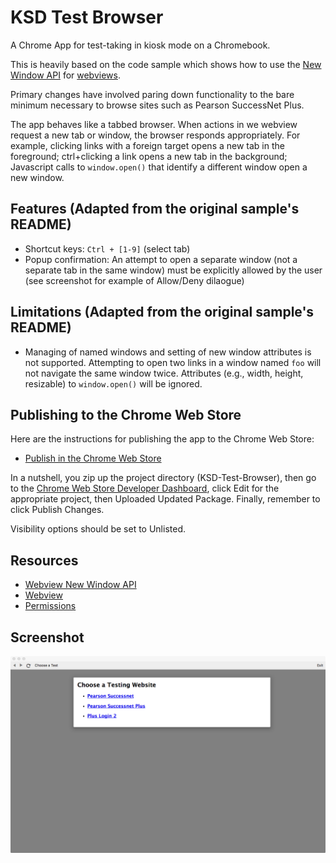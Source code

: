 # KSD Test Browser
A Chrome App for test-taking in kiosk mode on a Chromebook.

This is heavily based on the code sample which shows how to use the [New Window
API](https://developer.chrome.com/apps/tags/webview#event-newwindow) for
[webviews](http://developer.chrome.com/apps/app_external.html#webview). 

Primary changes have involved paring down functionality to the bare minimum
necessary to browse sites such as Pearson SuccessNet Plus.

The app behaves like a tabbed browser. When actions in we webview request a new
tab or window, the browser responds appropriately. For example, clicking
links with a foreign target opens a new tab in the foreground; ctrl+clicking
a link opens a new tab in the background; Javascript calls to `window.open()`
that identify a different window open a new window.


## Features (Adapted from the original sample's README)

* Shortcut keys: `Ctrl + [1-9]` (select tab)
* Popup confirmation: An attempt to open a separate window (not a separate
  tab in the same window) must be explicitly allowed by the user (see
  screenshot for example of Allow/Deny dilaogue)


## Limitations (Adapted from the original sample's README)

* Managing of named windows and setting of new window attributes is not
  supported. Attempting to open two links in a window named `foo` will not
  navigate the same window twice. Attributes (e.g., width, height, resizable)
  to `window.open()` will be ignored.


## Publishing to the Chrome Web Store

Here are the instructions for publishing the app to the Chrome Web Store:
* [Publish in the Chrome Web Store](https://developer.chrome.com/webstore/publish)

In a nutshell, you zip up the project directory (KSD-Test-Browser), then go to the [Chrome Web Store Developer Dashboard](https://chrome.google.com/webstore/developer/dashboard/), click Edit for the appropriate project, then Uploaded Updated Package. Finally, remember to click Publish Changes.

Visibility options should be set to Unlisted.


## Resources

* [Webview New Window API](https://developer.chrome.com/apps/tags/webview#event-newwindow)
* [Webview](http://developer.chrome.com/apps/app_external.html#webview)
* [Permissions](http://developer.chrome.com/apps/manifest.html#permissions)


## Screenshot
![screenshot](/assets/screenshot_1280_800.png)
